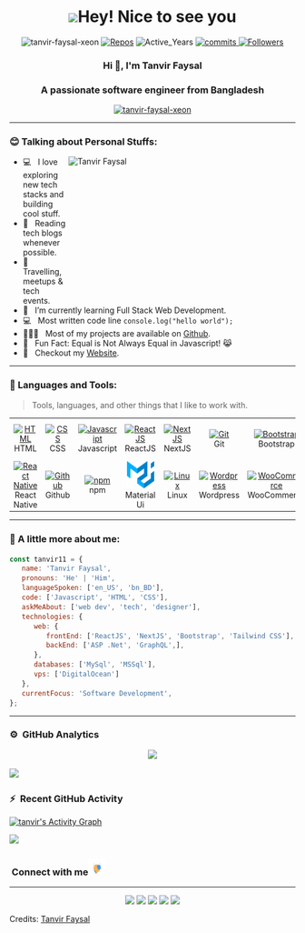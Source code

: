 <h1 align="center"> <img src="https://emojis.slackmojis.com/emojis/images/1531849430/4246/blob-sunglasses.gif?1531849430" width="30"/>Hey! Nice to see you </h1>

<p align="center"> 
    <img src="https://komarev.com/ghpvc/?username=tanvir-faysal-xeon" alt="tanvir-faysal-xeon"/>       
    <a href="https://github.com/tanvir-faysal-xeon?tab=repositories" target="_blank"><img src="https://badges.pufler.dev/repos/tanvir-faysal-xeon" alt="Repos"/></a> 
    <img src="https://badges.pufler.dev/years/tanvir-faysal-xeon" alt="Active_Years"/>  
    <a href="https://github.com/tanvir-faysal-xeon/tanvir-faysal-xeon" target="_blank"><img src="https://badges.pufler.dev/commits/monthly/tanvir-faysal-xeon" alt="commits"/>   
    <a href="https://github.com/tanvir-faysal-xeon?tab=followers"><img alt="Followers" src="https://img.shields.io/github/followers/tanvir-faysal-xeon?color=4C1&logo=github"></a>
<!--     <a href="https://github.com/tanvir-faysal-xeon/tanvir-faysal-xeon" target="_blank"><img alt="Profile_Update" src="https://img.shields.io/github/last-commit/tanvir-faysal-xeon/tanvir-faysal-xeon?label=Profile%20update&style=fflat-square"></a> -->
</p> 

<h3 align="center">Hi 👋, I'm Tanvir Faysal</h3>
<h3 align="center">A passionate software engineer from Bangladesh</h3>

<!-- <p align="center"> <a href="https://github.com/ryo-ma/github-profile-trophy"><img src="https://github-profile-trophy.vercel.app/?username=tanvir-faysal-xeon" alt="tanvir-faysal-xeon" /></a> </p> -->

<p align="center"> <a href="https://github.com/ryo-ma/github-profile-trophy"><img src="https://github-profile-trophy.vercel.app/?username=tanvir-faysal-xeon&theme=gruvbox" alt="tanvir-faysal-xeon" /></a> </p>


---

### :blush: Talking about Personal Stuffs:

<img align="right" height="250" width="400" alt="Tanvir Faysal" src="assets/profile.gif" />

-  💻 &nbsp; I love exploring new tech stacks and building cool stuff.
-  📰 &nbsp; Reading tech blogs whenever possible.
-  🍕 &nbsp; Travelling, meetups & tech events.
-  🚀 &nbsp; I’m currently learning Full Stack Web Development.
-  :computer: &nbsp; Most written code line `console.log("hello world");`
-  👨🏻‍💻 &nbsp; Most of my projects are available on [Github](https://github.com/tanvir-faysal-xeon).
-  👾 &nbsp; Fun Fact: Equal is Not Always Equal in Javascript! 😹
-  📝 &nbsp; Checkout my [Website](https://tanvirfaysal11.github.io/).

---

### :dart: Languages and Tools:

> Tools, languages, and other things that I like to work with.

<table>
  <tr>
    <td align="center" width="96">
      <a href="#">
        <img src="https://upload.wikimedia.org/wikipedia/commons/6/61/HTML5_logo_and_wordmark.svg" width="48" height="48" alt="HTML" />
      </a>
      <br>HTML
    </td>
    <td align="center" width="96">
      <a href="#">
        <img src="https://upload.wikimedia.org/wikipedia/commons/d/d5/CSS3_logo_and_wordmark.svg" width="48" height="48" alt="CSS" />
      </a>
      <br>CSS
    </td>
    <td align="center" width="96">
      <a href="#">
        <img src="https://upload.wikimedia.org/wikipedia/commons/9/99/Unofficial_JavaScript_logo_2.svg" width="48" height="48" alt="Javascript" />
      </a>
      <br>Javascript
    </td>
    <td align="center" width="96">
      <a href="#">
        <img src="https://www.vectorlogo.zone/logos/reactjs/reactjs-icon.svg" width="48" height="48" alt="ReactJS" />
      </a>
      <br>ReactJS
    </td>
    <td align="center" width="96">
      <a href="#">
        <img src="https://upload.wikimedia.org/wikipedia/commons/8/8e/Nextjs-logo.svg" width="48" height="48" alt="NextJS" />
      </a>
      <br>NextJS
    </td>
    <td align="center" width="96">
      <a href="#">
        <img src="https://upload.wikimedia.org/wikipedia/commons/e/e0/Git-logo.svg" width="48" height="48" alt="Git" />
      </a>
      <br>Git
    </td>
    <td align="center" width="96">
      <a href="#" >
        <img src="https://upload.wikimedia.org/wikipedia/commons/b/b2/Bootstrap_logo.svg" width="48" height="48" alt="Bootstrap" />
      </a>
      <br>Bootstrap
    </td>
    <td align="center" width="96">
      <a href="#">
        <img src="https://www.vectorlogo.zone/logos/getpostman/getpostman-icon.svg" width="48" height="48" alt="Postman" />
      </a>
      <br>Postman
    </td>
    <td align="center" width="96">
      <a href="#">
        <img src="https://www.vectorlogo.zone/logos/graphql/graphql-icon.svg" width="48" height="48" alt="GraphQL" />
      </a>
      <br>GraphQL
    </td>
    <td align="center" width="96"> 
      <a href="#" >
        <img src="https://www.vectorlogo.zone/logos/typescriptlang/typescriptlang-icon.svg" width="48" height="48" alt="TypeScript" />
      </a>
      <br>TypeScript
    </td>
     <td align="center" width="96">
      <a href="#" >
        <img src="https://www.vectorlogo.zone/logos/dotnet/dotnet-icon.svg" width="48" height="48" alt="Microsoft .Net" />
      </a>
      <br>Microsoft .Net
    </td>
    </tr>
    <tr>
    <td align="center" width="96">
      <a href="#" >
        <img src="https://www.kindpng.com/picc/m/765-7652239_react-native-svg-logo-hd-png-download.png" width="48" height="48" alt="React Native" />
      </a>
      <br>React Native
    </td>
    <td align="center"  width="96">
      <a href="#">
        <img src="https://github.githubassets.com/images/modules/logos_page/Octocat.png" width="48" height="48" alt="Github" />
      </a>
      <br>Github
    </td>
    <td align="center"  width="96">
      <a href="#">
        <img src="https://upload.wikimedia.org/wikipedia/commons/d/db/Npm-logo.svg" width="48" height="48" alt="npm" />
      </a>
      <br>npm
    </td>
    <td align="center" width="96">
      <a href="#" >
        <img src="assets/mui.png" width="48" height="48" alt="Material Ui" />
      </a>
      <br>Material Ui
    </td>
    <td align="center" width="96">
      <a href="#" >
        <img src="https://upload.wikimedia.org/wikipedia/commons/3/35/Tux.svg" width="48" height="48" alt="Linux" />
      </a>
      <br>Linux
    </td>
    <td align="center" width="96">
      <a href="#" >
        <img src="https://www.vectorlogo.zone/logos/wordpress/wordpress-icon.svg" width="48" height="48" alt="Wordpress" />
      </a>
      <br>Wordpress
    </td>
    <td align="center" width="96">
      <a href="#" >
        <img src="https://img.icons8.com/color/480/000000/woocommerce.png" width="48" height="48" alt="WooCommerce" />
      </a>
      <br>WooCommerce
    </td>
     <td align="center" width="96">
      <a href="#" >
        <img src="https://www.vectorlogo.zone/logos/digitalocean/digitalocean-official.svg" width="48" height="48" alt="Digital Ocean" />
      </a>
      <br>Digital Ocean
    </td>
     <td align="center" width="96">
      <a href="#" >
        <img src="https://upload.wikimedia.org/wikipedia/commons/a/af/Adobe_Photoshop_CC_icon.svg" width="48" height="48" alt="Photoshop" />
      </a>
      <br>Photoshop
    </td>
    <td align="center" width="96">
      <a href="#" >
        <img src="https://www.vectorlogo.zone/logos/adobe_illustrator/adobe_illustrator-icon.svg" width="48" height="48" alt="Adobe Illustrator" />
      </a>
      <br>Adobe Illustrator
    </td>
    <td align="center" width="96">
      <a href="#" >
        <img src="https://upload.wikimedia.org/wikipedia/commons/thumb/c/c2/Adobe_XD_CC_icon.svg/120px-Adobe_XD_CC_icon.svg.png?20210729021535" width="48" height="48" alt="Adobe XD" />
      </a>
      <br>Adobe XD
    </td>
  </tr>
</table>

---

### :boy: A little more about me:

```javascript
const tanvir11 = {
   name: 'Tanvir Faysal',
   pronouns: 'He' | 'Him',
   languageSpoken: ['en_US', 'bn_BD'],
   code: ['Javascript', 'HTML', 'CSS'],
   askMeAbout: ['web dev', 'tech', 'designer'],
   technologies: {
      web: {
         frontEnd: ['ReactJS', 'NextJS', 'Bootstrap', 'Tailwind CSS'],
         backEnd: ['ASP .Net', 'GraphQL',],
      },
      databases: ['MySql', 'MSSql'],
      vps: ['DigitalOcean']
   },
   currentFocus: 'Software Development',
};
```

---

### ⚙️ &nbsp;GitHub Analytics

<p align="center">
<a href="https://github.com/tanvir-faysal-xeon">
  <img height="180em" src="https://github-readme-stats-eight-theta.vercel.app/api?username=tanvir-faysal-xeon&show_icons=true&theme=algolia&include_all_commits=true&count_private=true"/>
<!--   <img height="180em" src="https://github-readme-stats-eight-theta.vercel.app/api/top-langs/?username=tanvir-faysal-xeon&layout=compact&langs_count=8&theme=algolia"/> -->
</a>
</p>

<img src="https://user-images.githubusercontent.com/73097560/115834477-dbab4500-a447-11eb-908a-139a6edaec5c.gif"></a>

### ⚡ &nbsp;Recent GitHub Activity
  
<a href="https://github.com/tanvir-faysal-xeon"><img alt="tanvir's Activity Graph" src="https://activity-graph.herokuapp.com/graph?username=tanvir-faysal-xeon&custom_title=Tanvir's%20Contribution%20Graph&theme=react-dark" /></a>
   
<img src="https://user-images.githubusercontent.com/73097560/115834477-dbab4500-a447-11eb-908a-139a6edaec5c.gif"></a>

 ### &nbsp;Connect with me<img src="assets/Handshake.gif" width="30px" height="30px">
 
 ---
 
 <p align="center">
<a href="https://tanvirfaysal11.github.io/"><img src="https://img.shields.io/badge/-tanvirfaysal11.github.io-3423A6?style=flat&logo=Google-Chrome&logoColor=white"/></a>
<a href="https://www.linkedin.com/in/tanvir-faysal-tf11/"><img src="https://img.shields.io/badge/-Tanvir%20Faysal-0077B5?style=flat&logo=Linkedin&logoColor=white"/></a>
<a href="mailto:t.faysal45@gmail.com"><img src="https://img.shields.io/badge/-t.faysal45@gmail.com-D14836?style=flat&logo=Gmail&logoColor=white"/></a>
<a href="https://www.instagram.com/tanvirfaysal11/"><img src="https://img.shields.io/badge/-@tanvirfaysal11-E4405F?style=flat&logo=Instagram&logoColor=white"/></a>
<a href="https://www.facebook.com/tanvir.faysal.11/"><img src="https://img.shields.io/badge/-@tanvir.faysal.11-1877F2?style=flat&logo=Facebook&logoColor=white"/></a>
</p>

Credits: [Tanvir Faysal](https://github.com/tanvir-faysal-xeon)
 
<!-- <div align="center">
<h2> Connect with me<a href="https://gifyu.com/image/Zy2f"><img src="assets/Handshake.gif" width="28px" height="28px"></a></h2> 
<p align="center">
    <a href="https://www.linkedin.com/in/tanvir-faysal-tf11/" target="_blank"><img alt="LinkedIn" width="25px" src="https://www.vectorlogo.zone/logos/linkedin/linkedin-icon.svg"></a>
    <a href="https://www.instagram.com/tanvirfaysal11/" target="_blank"><img alt="Instagram" width="25px" src="https://www.vectorlogo.zone/logos/instagram/instagram-icon.svg"></a>
    <a href="https://www.facebook.com/tanvir.faysal.11/" target="_blank"><img alt="Facebook" width="25px" src="https://www.vectorlogo.zone/logos/facebook/facebook-official.svg"></a>
    <a href="mailto:t.faysal45@gmail.com" target="_blank"><img alt="Gmail" width="25px" src="https://www.vectorlogo.zone/logos/gmail/gmail-icon.svg"></a> 
</p>
</div> -->
